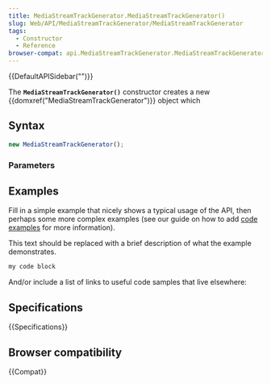 ```yaml
---
title: MediaStreamTrackGenerator.MediaStreamTrackGenerator()
slug: Web/API/MediaStreamTrackGenerator/MediaStreamTrackGenerator
tags:
  - Constructor
  - Reference
browser-compat: api.MediaStreamTrackGenerator.MediaStreamTrackGenerator
---
```

{{DefaultAPISidebar("")}}

The **`MediaStreamTrackGenerator()`** constructor creates a new {{domxref("MediaStreamTrackGenerator")}} object which 

## Syntax

```js
new MediaStreamTrackGenerator();
```

### Parameters



## Examples

Fill in a simple example that nicely shows a typical usage of the API, then perhaps some more complex examples (see our guide on how to add [code examples](/en-US/docs/MDN/Contribute/Structures/Code_examples) for more information).

This text should be replaced with a brief description of what the example demonstrates.

```js
my code block
```

And/or include a list of links to useful code samples that live elsewhere:

## Specifications

{{Specifications}}

## Browser compatibility

{{Compat}}

